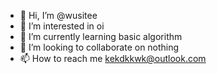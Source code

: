 - 👋 Hi, I’m @wusitee
- 👀 I’m interested in oi
- 🌱 I’m currently learning basic algorithm
- 💞️ I’m looking to collaborate on nothing
- 📫 How to reach me kekdkkwk@outlook.com

<!---
wusitee/wusitee is a ✨ special ✨ repository because its `README.md` (this file) appears on your GitHub profile.
You can click the Preview link to take a look at your changes.
--->


